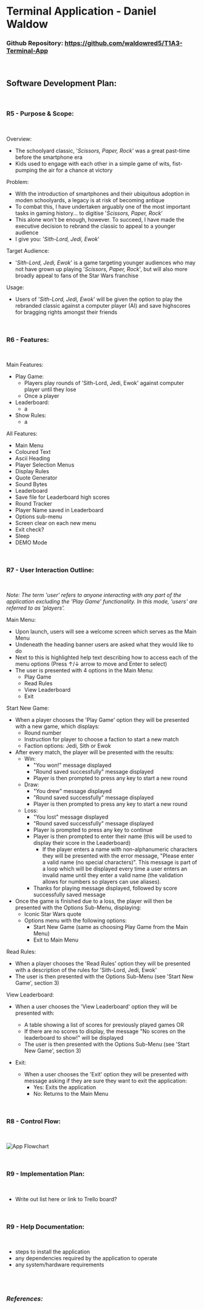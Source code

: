 # **Terminal Application - Daniel Waldow**

### Github Repository: https://github.com/waldowred5/T1A3-Terminal-App

<br>

## **Software Development Plan:**

<br>

### **R5 - Purpose & Scope:**

<br>

Overview:
- The schoolyard classic, '*Scissors, Paper, Rock*' was a great past-time before the smartphone era
- Kids used to engage with each other in a simple game of wits, fist-pumping the air for a chance at victory

Problem:

- With the introduction of smartphones and their ubiquitous adoption in moden schoolyards, a legacy is at risk of becoming antique 
- To combat this, I have undertaken arguably one of the most important tasks in gaming history... to digitise '*Scissors, Paper, Rock*'
- This alone won't be enough, however. To succeed, I have made the executive decision to rebrand the classic to appeal to a younger audience
- I give you: '*Sith-Lord, Jedi, Ewok*'

Target Audience:
- '*Sith-Lord, Jedi, Ewok*' is a game targeting younger audiences who may not have grown up playing '*Scissors, Paper, Rock*', but will also more broadly appeal to fans of the Star Wars franchise

Usage:
- Users of '*Sith-Lord, Jedi, Ewok*' will be given the option to play the rebranded classic against a computer player (AI) and save highscores for bragging rights amongst their friends

<br>

### **R6 - Features:**

<br>

Main Features:
- Play Game:
  - Players play rounds of 'Sith-Lord, Jedi, Ewok' against computer player until they lose
  - Once a player 
- Leaderboard:
  - a
- Show Rules:
  - a

All Features:
- Main Menu
- Coloured Text
- Ascii Heading
- Player Selection Menus
- Display Rules
- Quote Generator
- Sound Bytes
- Leaderboard
- Save file for Leaderboard high scores
- Round Tracker
- Player Name saved in Leaderboard
- Options sub-menu
- Screen clear on each new menu
- Exit check?
- Sleep
- DEMO Mode

<br>

### **R7 - User Interaction Outline:**

<br>

*Note: The term 'user' refers to anyone interacting with any part of the application excluding the 'Play Game' functionality. In this mode, 'users' are referred to as 'players'.*

Main Menu:
- Upon launch, users will see a welcome screen which serves as the Main Menu
- Undeneath the heading banner users are asked what they would like to do
- Next to this is highlighted help text describing how to access each of the menu options (Press ↑/↓ arrow to move and Enter to select)
- The user is presented with 4 options in the Main Menu:
  - Play Game
  - Read Rules
  - View Leaderboard
  - Exit

Start New Game:
  - When a player chooses the 'Play Game' option they will be presented with a new game, which displays:
    - Round number
    - Instruction for player to choose a faction to start a new match
    - Faction options: Jedi, Sith or Ewok
  - After every match, the player will be presented with the results:
    - Win: 
      - "You won!" message displayed
      - "Round saved successfully" message displayed
      - Player is then prompted to press any key to start a new round
    - Draw: 
      - "You drew" message displayed
      - "Round saved successfully" message displayed
      - Player is then prompted to press any key to start a new round
    - Loss:
      - "You lost" message displayed
      - "Round saved successfully" message displayed 
      - Player is prompted to press any key to continue
      - Player is then prompted to enter their name (this will be used to display their score in the Leaderboard)
        - If the player enters a name with non-alphanumeric characters they will be presented with the error message, "Please enter a valid name (no special characters)". This message is part of a loop which will be displayed every time a user enters an invalid name until they enter a valid name (the validation allows for numbers so players can use aliases).
      - Thanks for playing message displayed, followed by score successfully saved message
  - Once the game is finished due to a loss, the player will then be presented with the Options Sub-Menu, displaying:
    - Iconic Star Wars quote
    - Options menu with the following options:
      - Start New Game (same as choosing Play Game from the Main Menu)
      - Exit to Main Menu

Read Rules:
  - When a player chooses the 'Read Rules' option they will be presented with a description of the rules for 'Sith-Lord, Jedi, Ewok'
  - The user is then presented with the Options Sub-Menu (see 'Start New Game', section 3)

View Leaderboard:
  - When a user chooses the 'View Leaderboard' option they will be presented with:
    - A table showing a list of scores for previously played games OR
    - If there are no scores to display, the message "No scores on the leaderboard to show!" will be displayed
    - The user is then presented with the Options Sub-Menu (see 'Start New Game', section 3)

- Exit:
  - When a user chooses the 'Exit' option they will be presented with message asking if they are sure they want to exit the application:
    - Yes: Exits the application
    - No: Returns to the Main Menu

<br>

### **R8 - Control Flow:**

<br>

![App Flowchart](docs/img/flowcharts/app-game-overview-flowcharts-v2_white.png)

<br>

### **R9 - Implementation Plan:**

<br>

- Write out list here or link to Trello board?

<br>

### **R9 - Help Documentation:**

<br>

- steps to install the application
- any dependencies required by the application to operate
- any system/hardware requirements

<br>

<br>

### *References:*